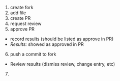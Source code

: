 1. create fork
2. add file
3. create PR
4. request review
5. approve PR
 - record results (should be listed as approve in PR)
 - _Results:_ showed as approved in PR
6. push a commit to fork
 - Review results (dismiss review, change entry, etc)
7. 
